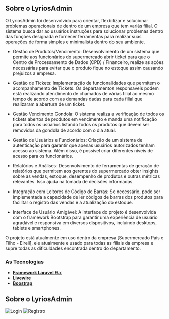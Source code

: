 ## Sobre o LyriosAdmin

O LyriosAdmin foi desenvolvido para orientar, flexbilizar e solucionar problemas operacionais de dentro de um empresa que tem variás filial. O sistema busca dar ao usuários instruções para solucionar problemas dentro das funções designada e fornecer ferramentas para realizar suas operações de forma simples e minimalista dentro do seu ambiente.

- Gestão de Produtos/Vencimento: Desenvolvimento de um sistema que permite aos funcionários do supermercado abrir ticket para que o Centro de Processamento de Dados (CPD) / Financeiro, realize as ações necessárias para evitar que o produto fique no estoque assim causando prejuizos a empresa.

- Gestão de Tickets: Implementação de funcionalidades que permitem o acompanhamento de Tickets. Os departamentos responsaveis podem está realizando atendimento de chamados de várias filial ao mesmo tempo de acordo com as demandas dadas para cada filial que realizaram a abertura de um ticket.

- Gestão Vencimento Gondola: O sistema realiza a verificação de todos os tickets abertos de produtos em vencimento e manda uma notificação para todos os usúarios listando todos os produtos que devem ser removidos da gondola de acordo com o dia atual.

- Gestão de Usuários e Funcionários: Criação de um sistema de autenticação para garantir que apenas usuários autorizados tenham acesso ao sistema. Além disso, é possível criar diferentes níveis de acesso para os funcionários.

- Relatórios e Análises: Desenvolvimento de ferramentas de geração de relatórios que permitem aos gerentes do supermercado obter insights sobre as vendas, estoque, desempenho de produtos e outras métricas relevantes. Isso ajuda na tomada de decisões informadas.

- Integração com Leitores de Código de Barras: Se necessário, pode ser implementada a capacidade de ler códigos de barras dos produtos para facilitar o registro das vendas e a atualização do estoque.

- Interface de Usuário Amigável: A interface do projeto é desenvolvida com o framework Bootstrap para garantir uma experiência de usuário agradável e responsiva em diversos dispositivos, incluindo desktops, tablets e smartphones.

O projeto está atualmente em uso dentro da empresa [Supermercado Pais e Filho - Eireli], ele atualmente e usado para todas as filiais da empresa e supre todas as dificuldades encontrada dentro do departamento.

### As Tecnologias

- **[Framework Laravel 9.x](https://vehikl.com/](https://laravel.com/docs/9.x))**
- **[Livewire](https://tighten.co](https://laravel-livewire.com/))**
- **[Boostrap](https://kirschbaumdevelopment.com](https://getbootstrap.com/))**

## Sobre o LyriosAdmin
<img src="https://i.ibb.co/YRgpfMy/Captura-de-tela-2023-10-16-125414.png" alt="Login"> <img src="https://i.ibb.co/0fj6V8P/Captura-de-tela-2023-10-16-125712.png" alt="Registro"> 
